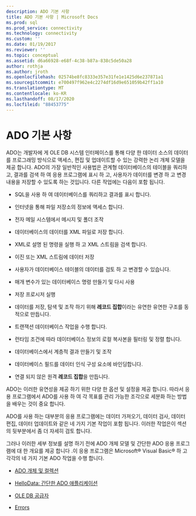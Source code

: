 ```yaml
---
description: ADO 기본 사항
title: ADO 기본 사항 | Microsoft Docs
ms.prod: sql
ms.prod_service: connectivity
ms.technology: connectivity
ms.custom: ''
ms.date: 01/19/2017
ms.reviewer: ''
ms.topic: conceptual
ms.assetid: d6a66928-e68f-4c38-b87a-838c5de50a28
author: rothja
ms.author: jroth
ms.openlocfilehash: 02574be8fc8333e357e31fe1e1425d6e237871a1
ms.sourcegitcommit: e700497f962e4c2274df16d9e651059b42ff1a10
ms.translationtype: MT
ms.contentlocale: ko-KR
ms.lasthandoff: 08/17/2020
ms.locfileid: "88453775"
---
```

# <a name="ado-fundamentals"></a>ADO 기본 사항
ADO는 개발자에 게 OLE DB 시스템 인터페이스를 통해 다양 한 데이터 소스의 데이터를 프로그래밍 방식으로 액세스, 편집 및 업데이트할 수 있는 강력한 논리 개체 모델을 제공 합니다. ADO의 가장 일반적인 사용법은 관계형 데이터베이스의 테이블을 쿼리하고, 결과를 검색 하 여 응용 프로그램에 표시 하 고, 사용자가 데이터를 변경 하 고 변경 내용을 저장할 수 있도록 하는 것입니다. 다른 작업에는 다음이 포함 됩니다.  
  
-   SQL을 사용 하 여 데이터베이스를 쿼리하고 결과를 표시 합니다.  
  
-   인터넷을 통해 파일 저장소의 정보에 액세스 합니다.  
  
-   전자 메일 시스템에서 메시지 및 폴더 조작  
  
-   데이터베이스의 데이터를 XML 파일로 저장 합니다.  
  
-   XML로 설명 된 명령을 실행 하 고 XML 스트림을 검색 합니다.  
  
-   이진 또는 XML 스트림에 데이터 저장  
  
-   사용자가 데이터베이스 테이블의 데이터를 검토 하 고 변경할 수 있습니다.  
  
-   매개 변수가 있는 데이터베이스 명령 만들기 및 다시 사용  
  
-   저장 프로시저 실행  
  
-   데이터를 저장, 탐색 및 조작 하기 위해 **레코드 집합**이라는 유연한 유연한 구조를 동적으로 만듭니다.  
  
-   트랜잭션 데이터베이스 작업을 수행 합니다.  
  
-   런타임 조건에 따라 데이터베이스 정보의 로컬 복사본을 필터링 및 정렬 합니다.  
  
-   데이터베이스에서 계층적 결과 만들기 및 조작  
  
-   데이터베이스 필드를 데이터 인식 구성 요소에 바인딩합니다.  
  
-   연결 되지 않은 원격 **레코드 집합**을 만듭니다.  
  
 ADO는 이러한 유연성을 제공 하기 위한 다양 한 옵션 및 설정을 제공 합니다. 따라서 응용 프로그램에서 ADO를 사용 하 여 각 목표를 관리 가능한 조각으로 세분화 하는 방법을 배우는 것이 중요 합니다.  
  
 ADO를 사용 하는 대부분의 응용 프로그램에는 데이터 가져오기, 데이터 검사, 데이터 편집, 데이터 업데이트와 같은 네 가지 기본 작업이 포함 됩니다. 이러한 작업은이 섹션의 뒷부분에서 좀 더 자세히 검토 합니다.  
  
 그러나 이러한 세부 정보를 설명 하기 전에 ADO 개체 모델 및 간단한 ADO 응용 프로그램에 대 한 개요를 제공 합니다 .이 응용 프로그램은 Microsoft® Visual Basic® 하 고 각각의 네 가지 기본 ADO 작업을 수행 합니다.  
  
-   [ADO 개체 및 컬렉션](../../../ado/guide/data/ado-objects-and-collections.md)  
  
-   [HelloData: 간단한 ADO 애플리케이션](../../../ado/guide/data/hellodata-a-simple-ado-application.md)  
  
-   [OLE DB 공급자](../../../ado/guide/data/ole-db-providers-ado.md)  
  
-   [Errors](../../../ado/guide/data/errors-ado.md)
